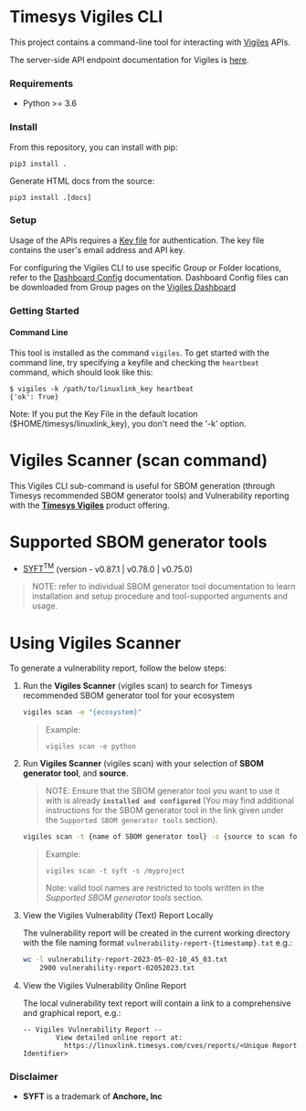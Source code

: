 # Timesys Vigiles CLI

This project contains a command-line tool for interacting with [Vigiles](https://www.timesys.com/solutions/vigiles-vulnerability-management/) APIs.

The server-side API endpoint documentation for Vigiles is [here](https://linuxlink.timesys.com/docs/vigiles-api-manual).

### Requirements

 - Python >= 3.6

### Install

From this repository, you can install with pip:

```
pip3 install .
```

Generate HTML docs from the source:

```
pip3 install .[docs]
```

### Setup

Usage of the APIs requires a [Key
file](https://linuxlink.timesys.com/docs/wiki/engineering/LinuxLink_Key_File)
for authentication. The key file contains the user's email address and
API key.

For configuring the Vigiles CLI to use specific Group or Folder
locations, refer to the [Dashboard
Config](https://linuxlink.timesys.com/docs/vigiles-vulnerability-monitoring-and-management-user-guide#Dashboard-config)
documentation. Dashboard Config files can be downloaded from Group pages
on the [Vigiles Dashboard](https://linuxlink.timesys.com/vigiles/) 

### Getting Started

#### Command Line

This tool is installed as the command `vigiles`. 
To get started with the command line, try specifying a keyfile and checking the `heartbeat` command, which should look like this:

```
$ vigiles -k /path/to/linuxlink_key heartbeat
{'ok': True}
```

Note: If you put the Key File in the default location ($HOME/timesys/linuxlink_key), you don't need the '-k' option.


Vigiles Scanner (scan command)
==============================

This Vigiles CLI sub-command is useful for SBOM generation (through Timesys recommended SBOM generator tools) and Vulnerability reporting with the 
**[Timesys Vigiles](https://www.timesys.com/security/vigiles/)** product offering.

Supported SBOM generator tools
==============================
 - [SYFT<sup>TM</sup>](https://github.com/anchore/syft) (version - v0.87.1 | v0.78.0 | v0.75.0)
 
> NOTE: refer to individual SBOM generator tool documentation to learn installation and setup procedure and tool-supported arguments and usage.


Using Vigiles Scanner
=======================

To generate a vulnerability report, follow the below steps: 


1. Run the **Vigiles Scanner** (vigiles scan) to search for Timesys recommended SBOM generator tool for your ecosystem
    ```sh
    vigiles scan -e "{ecosystem}"
    ```

    > Example:
    > 
    >```vigiles scan -e python```

2. Run **Vigiles Scanner** (vigiles scan) with your selection of **SBOM generator tool**, and **source**.

    > NOTE: Ensure that the SBOM generator tool you want to use it with is already
      **```installed and configured```** (You may find additional instructions for the SBOM generator tool in 
      the link given under the ```Supported SBOM generator tools``` section).

    ```sh
    vigiles scan -t {name of SBOM generator tool} -s {source to scan for SBOM generation}
    ```

    > Example:
    > 
    >```vigiles scan -t syft -s /myproject```
    > 
    > Note: valid tool names are restricted to tools written in the *Supported SBOM generator tools* section.

3. View the Vigiles Vulnerability (Text) Report Locally

    The vulnerability report will be created in the current working directory with the file naming format
    ```vulnerability-report-{timestamp}.txt``` e.g.:
    ```sh
    wc -l vulnerability-report-2023-05-02-10_45_03.txt
        2900 vulnerability-report-02052023.txt
    ```

4. View the Vigiles Vulnerability Online Report

    The local vulnerability text report will contain a link to a comprehensive and graphical report, e.g.:
    ```
    -- Vigiles Vulnerability Report --
            View detailed online report at:
              https://linuxlink.timesys.com/cves/reports/<Unique Report Identifier>
    ```

### Disclaimer
* **SYFT** is a trademark of **Anchore, Inc**
